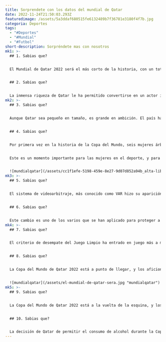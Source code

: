 ```yaml
---
title: Sorprendete con los datos del mundial de Qatar
date: 2022-11-24T21:50:03.293Z
featuredimage: /assets/5a3ddaf680515fe6132489b7f36781e3180f4f7b.jpg
categoria: Deportes
tags:
  - "#Deportes"
  - "#Mundial"
  - "#Futbol"
short-description: Sorpréndete mas con nosotros
mk1: >-
  ## 1﻿. Sabias que?


  El Mundial de Qatar 2022 será el más corto de la historia, con un total de 64 partidos disputados en 29 días. Se trata de una disminución significativa respecto al torneo habitual de 38 días, que suele contar con unos 80 partidos. Aunque algunos han criticado la decisión de acortar la competición, citando la preocupación por la fatiga de los jugadores y la falta de tiempo para el descanso y la recuperación, otros han acogido con satisfacción el cambio. Argumentan que hará que el Mundial sea más emocionante, ya que habrá menos tiempo para que los equipos consoliden su posición y más partidos que podrían ir en cualquier dirección. Sea cual sea el veredicto, no cabe duda de que el Mundial de Qatar 2022 será un acontecimiento inolvidable.


  ## 2﻿. Sabias que?


  La inmensa riqueza de Qatar le ha permitido convertirse en un actor importante en la escena mundial, y su organización de la Copa del Mundo de 2022 es un ejemplo perfecto de ello. A pesar de que Qatar tiene una población de sólo 2,7 millones de personas, se va a gastar más de 220.000 millones de dólares en el torneo, lo que lo convierte en el Mundial más caro de la historia.Sin embargo, la inversión de Qatar no está exenta de críticas. Algunos han cuestionado si una suma tan grande de dinero podría invertirse mejor en abordar problemas sociales acuciantes, como la pobreza y la falta de vivienda. Otros han expresado su preocupación por el historial de derechos humanos del país, especialmente en relación con los trabajadores inmigrantes. No obstante, no se puede negar que la organización de la Copa Mundial por parte de Qatar será una ocasión trascendental, que se recordará durante años.
mk2: >-
  ## 3﻿. Sabias que?


  Aunque Qatar sea pequeño en tamaño, es grande en ambición. El país ha experimentado una transformación en los últimos años, y ahora alberga varios estadios y proyectos de infraestructura de categoría mundial. Además, Qatar ha demostrado su compromiso de acoger una Copa del Mundo memorable invirtiendo mucho en programas de formación y desarrollo para los residentes locales. Como resultado, cuando la Copa del Mundo llegue a Qatar en 2022, será un acontecimiento verdaderamente histórico.


  ## 4﻿. Sabias que?


  Por primera vez en la historia de la Copa del Mundo, seis mujeres árbitros participarán en el torneo masculino. Entre ellas se encuentra la oficial mexicana Karen Díaz, que ha sido designada para supervisar tres partidos de la fase de grupos. Díaz no es ajena a las grandes ocasiones, ya que ha oficiado tanto en los Juegos Olímpicos de Londres 2012 como en la Copa Mundial Femenina 2015. A ella se suman otras cinco oficiales de todo el mundo, como la árbitra asistente Liang Qinq (China), la árbitra asistente Jessika Powell (Nueva Zelanda) y la árbitra asistente de vídeo Claudia Umpiérrez (Argentina).


  Este es un momento importante para las mujeres en el deporte, y para el propio Qatar, que se prepara para acoger el mayor acontecimiento deportivo del mundo. Envía un fuerte mensaje de que las mujeres son capaces de triunfar al más alto nivel en lo que tradicionalmente ha sido un campo dominado por los hombres. Dado que cada vez se abren más oportunidades para las funcionarias, seguramente no tardaremos en ver una representación aún mayor de mujeres en futuros Mundiales. Gracias, Qatar, por ayudar a hacer historia


  ![mundialqatar](/assets/cc1f1efe-5198-459e-8e27-9d07d852a94b_alta-libre-aspect-ratio_default_0.jpg "mundialqatar")
mk3: >-
  ## 5﻿. Sabias que?


  El sistema de videoarbitraje, más conocido como VAR hizo su aparición en el Mundial de Rusia 2018, sin embargo la tecnología no se ha detenido, por lo que en Qatar 2022 se estrenará el nuevo sistema automático de "fuera de juego", que funcionará con la ayuda de 12 cámaras instaladas en los estadios, que captarán todos los movimientos del balón y hasta 29 puntos de datos de cada jugador, donde se incluyen las partes del cuerpo que se tienen en cuenta a la hora de calcular el fuera de juego. Esto significa que ya no será necesario que un juez de línea levante su bandera para indicar un fuera de juego, ahorrando un tiempo precioso en el partido. Además, este sistema también se utilizará para detectar faltas dentro o fuera del área de penalti. La instalación de estas cámaras representa una gran inversión para la FIFA, pero merece la pena para tener un arbitraje más eficaz y justo.


  ## 6﻿. Sabias que?


  Este cambio es uno de los varios que se han aplicado para proteger a los jugadores de las lesiones y la fatiga. Antes, los equipos sólo podían hacer tres cambios por partido, independientemente de la duración del mismo. Esto a menudo hacía que los jugadores se vieran obligados a jugar con lesiones, y no era raro que los jugadores se derrumbaran por agotamiento al final del partido. La nueva norma permitirá a los equipos mantener a sus jugadores frescos durante todo el partido, lo que debería dar lugar a un juego más emocionante e igualado. Además, este cambio probablemente hará que se realicen más sustituciones, lo que dará a los aficionados aún más motivos para permanecer atentos hasta el final.
mk4: >-
  ## 7﻿. Sabias que?


  El criterio de desempate del Juego Limpio ha entrado en juego más a menudo de lo que se podría pensar en la Copa del Mundo. De hecho, fue la razón por la que Senegal fue eliminado del Mundial de 2018. El equipo tenía dos tarjetas amarillas más que Japón y, como resultado, Japón pasó a la siguiente ronda. Esto demuestra que, aunque un equipo tenga más talento o experiencia, puede ser derrotado por la falta de deportividad. El criterio de desempate del Juego Limpio está diseñado para evitar que esto ocurra y para nivelar el campo de juego de modo que todos los equipos tengan una oportunidad justa de avanzar. Es un criterio importante a tener en cuenta a la hora de determinar el ganador de un partido de la fase de grupos y no debe tomarse a la ligera.


  ## 8﻿. Sabias que?


  La Copa del Mundo de Qatar 2022 está a punto de llegar, y los aficionados de todo el mundo se están entusiasmando con el evento, que durará un mes. La acción comenzará el 20 de noviembre con el partido inaugural entre Qatar y Ecuador, pero eso es sólo el principio. Desde el 21 de noviembre hasta el 2 de diciembre, la fase de grupos del torneo estará en pleno apogeo, con hasta cuatro partidos diarios. Así que si quieres asegurarte de no perderte nada de la acción, asegúrate de despejar tu agenda y reservar algo de tiempo para ver los partidos. Con tantos equipos y jugadores de primera fila, promete ser un Mundial para recordar.


  ![mundialqatar](/assets/el-mundial-de-qatar-sera.jpg "mundialqatar")
mk5: >-
  ## 9﻿. Sabias que?


  La Copa del Mundo de Qatar 2022 está a la vuelta de la esquina, y los aficionados, tanto mayores como pequeños, se están emocionando por el acontecimiento. Una de las cosas que hace que los Mundiales sean tan especiales son las mascotas, y la mascota oficial de Qatar para el próximo evento es La'eeb. El nombre de La'eeb en árabe significa "jugador hábil", y su diseño se basa en la ghutra, que es un tocado típico árabe. La FIFA ha dicho que "La'eeb procede del metaverso de las mascotas, un universo que no se puede describir con palabras y que cada uno puede imaginar como quiera" Independientemente de lo que sea realmente La'eeb, será sin duda una divertida adición a la Copa Mundial de Qatar 2022.


  ## 1﻿0. Sabias que?


  La decisión de Qatar de permitir el consumo de alcohol durante la Copa del Mundo ha sido controvertida, pero es importante recordar que el país sigue siendo un país musulmán y que existen leyes relativas al alcohol. Habrá "zonas de tolerancia" en las que se podrá consumir alcohol, pero estarán limitadas y fuertemente reguladas. Es importante respetar las leyes de Qatar y no causar ningún problema durante la Copa del Mundo. Si decides beber, hazlo de forma responsable. El consumo excesivo de alcohol puede dar lugar a problemas como peleas, vandalismo y embriaguez en público, lo que daría mala imagen tanto a Qatar como a la Copa del Mundo. Disfrutemos del torneo y mostremos al mundo que podemos pasarlo bien sin causar problemas. ¡Salud!
---
```

